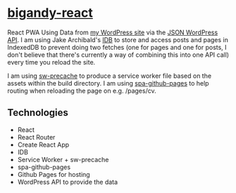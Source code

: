 # [bigandy-react](https://bar.bigandy.pw)

React PWA Using Data from [my WordPress site](https://big-andy.co.uk) via the [JSON WordPress API](https://big-andy.co.uk/wp-json/wp/v2/). I am using Jake Archibald's [IDB](https://www.npmjs.com/package/idb) to store and access posts and pages in IndexedDB to prevent doing two fetches (one for pages and one for posts, I don't believe that there's currently a way of combining this into one API call) every time you reload the site. 

I am using [sw-precache](https://github.com/GoogleChrome/sw-precache) to produce a service worker file based on the assets within the build directory. I am using [spa-github-pages](https://github.com/rafrex/spa-github-pages) to help routing when reloading the page on e.g. /pages/cv.


## Technologies
- React
- React Router
- Create React App
- IDB
- Service Worker + sw-precache
- spa-github-pages
- Github Pages for hosting
- WordPress API to provide the data
